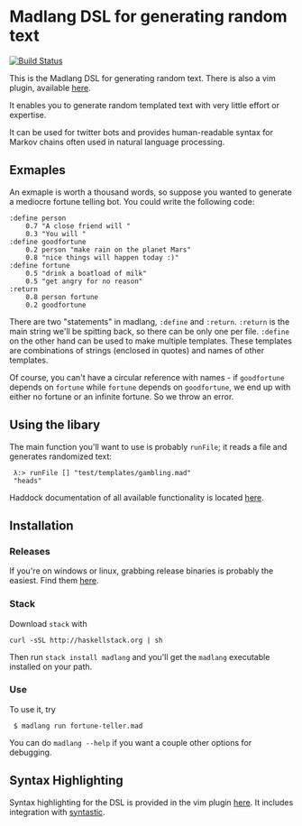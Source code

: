 # Madlang DSL for generating random text
[![Build Status](https://travis-ci.org/vmchale/madlibs.svg?branch=master)](https://travis-ci.org/vmchale/madlibs)

This is the Madlang DSL for generating random text. There is also a vim plugin, available [here](https://github.com/vmchale/madlang-vim).  

It enables you to generate random templated text with very little effort or expertise. 

It can be used for twitter bots and provides human-readable syntax for Markov
chains often used in natural language processing. 

## Exmaples

An exmaple is worth a thousand words, so suppose you wanted to generate a mediocre fortune telling bot. You could write the following code:

```
:define person
    0.7 "A close friend will "
    0.3 "You will "
:define goodfortune
    0.2 person "make rain on the planet Mars"
    0.8 "nice things will happen today :)"
:define fortune
    0.5 "drink a boatload of milk"
    0.5 "get angry for no reason"
:return
    0.8 person fortune
    0.2 goodfortune
```

There are two "statements" in madlang, `:define` and `:return`. `:return` is the main string we'll be spitting back, so there can be only one per file. `:define` on the other hand can be used to make multiple templates. These templates are combinations of strings (enclosed in quotes) and names of other templates.

Of course, you can't have a circular reference with names - if `goodfortune` depends on `fortune` while `fortune` depends on `goodfortune`, we end up with either no fortune or an infinite fortune. So we throw an error.

## Using the libary

The main function you'll want to use is probably `runFile`; it reads a file and generates randomized text:

```
 λ:> runFile [] "test/templates/gambling.mad"
 "heads"
```

Haddock documentation of all available functionality is located [here](https://hackage.haskell.org/package/madlang#readme).

## Installation

### Releases

If you're on windows or linux, grabbing release binaries is probably the
easiest. Find them [here](https://github.com/vmchale/madlibs/releases).

### Stack

Download `stack` with

```
curl -sSL http://haskellstack.org | sh
```

Then run `stack install madlang` and you'll get the `madlang` executable installed on your path.

### Use

To use it, try

```
 $ madlang run fortune-teller.mad
```

You can do `madlang --help` if you want a couple other options for debugging.

## Syntax Highlighting

Syntax highlighting for the DSL is provided in the vim plugin [here](http://github.com/vmchale/madlang-vim). It includes integration with [syntastic](https://github.com/vim-syntastic/syntastic).
